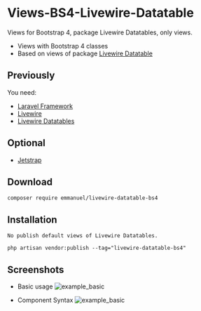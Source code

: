 # Views-BS4-Livewire-Datatable
Views for Bootstrap 4, package Livewire Datatables, only views.

- Views with Bootstrap 4 classes
- Based on views of package [Livewire Datatable](https://github.com/MedicOneSystems/livewire-datatables)

## Previously
You need:
- [Laravel Framework](https://github.com/laravel/laravel)
- [Livewire](https://github.com/livewire/livewire)
- [Livewire Datatables](https://github.com/MedicOneSystems/livewire-datatables)

## Optional
- [Jetstrap](https://github.com/nascent-africa/jetstrap)

## Download
    composer require emmanuel/livewire-datatable-bs4

## Installation
    No publish default views of Livewire Datatables.
    
    php artisan vendor:publish --tag="livewire-datatable-bs4"

## Screenshots
- Basic usage
![example_basic](https://i.ibb.co/NKgJJBN/Basic-Usage.png)

- Component Syntax
![example_basic](https://i.ibb.co/MSxcj8k/Component-Syntax.png)